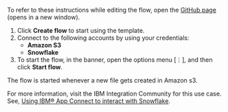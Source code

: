 To refer to these instructions while editing the flow, open the [GitHub page](https://github.com/ot4i/app-connect-templates/tree/master/resources/markdown/Insert%20data%20into%20the%20Snowflake%20table%20when%20a%20new%20file%20gets%20created%20in%20Amazon%20S3_instructions.md) (opens in a new window).


1. Click **Create flow** to start using the template.
2. Connect to the following accounts by using your credentials:
   - **Amazon S3** 
   - **Snowflake**
3. To start the flow, in the banner, open the options menu [⋮], and then click **Start flow**.

The flow is started whenever a new file gets created in Amazon s3.

For more information, visit the IBM Integration Community for this use case. See, [Using IBM® App Connect to interact with Snowflake](https://community.ibm.com/community/user/integration/blogs/deepak-ayilliath/2023/01/27/using-ibm-app-connect-to-interact-with-snowflake).
